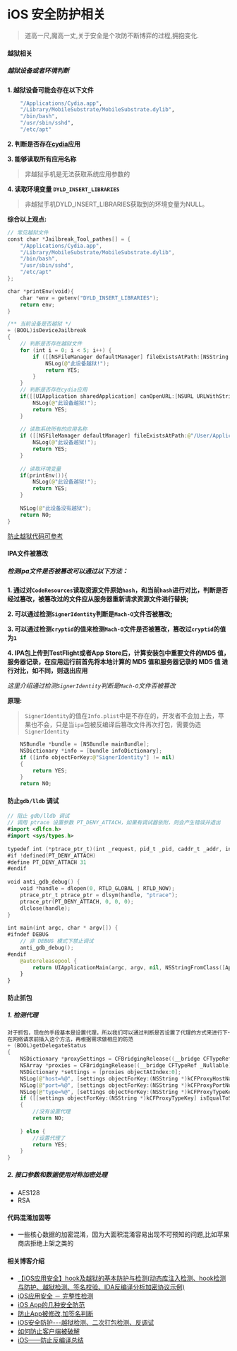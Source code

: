 # iOS 安全防护相关
> 道高一尺,魔高一丈,关于安全是个攻防不断博弈的过程,拥抱变化.

#### 越狱相关
##### 越狱设备或者环境判断
**1. 越狱设备可能会存在以下文件**
```bash
    "/Applications/Cydia.app",
    "/Library/MobileSubstrate/MobileSubstrate.dylib",
    "/bin/bash",
    "/usr/sbin/sshd",
    "/etc/apt"
```
**2. 判断是否存在[cydia](https://cydia-app.com/)应用**

**3. 能够读取所有应用名称**
> 非越狱手机是无法获取系统应用参数的

**4. 读取环境变量 `DYLD_INSERT_LIBRARIES`**
> 非越狱手机DYLD_INSERT_LIBRARIES获取到的环境变量为NULL。

**综合以上观点:**
```swift
// 常见越狱文件
const char *Jailbreak_Tool_pathes[] = {
    "/Applications/Cydia.app",
    "/Library/MobileSubstrate/MobileSubstrate.dylib",
    "/bin/bash",
    "/usr/sbin/sshd",
    "/etc/apt"
};

char *printEnv(void){
    char *env = getenv("DYLD_INSERT_LIBRARIES");
    return env;
}

/** 当前设备是否越狱 */
+ (BOOL)isDeviceJailbreak
{
    // 判断是否存在越狱文件
    for (int i = 0; i < 5; i++) {
        if ([[NSFileManager defaultManager] fileExistsAtPath:[NSString stringWithUTF8String:Jailbreak_Tool_pathes[i]]]) {
            NSLog(@"此设备越狱!");
            return YES;
        }
    }
    // 判断是否存在cydia应用
    if([[UIApplication sharedApplication] canOpenURL:[NSURL URLWithString:@"cydia://package/com.example.package"]]){
        NSLog(@"此设备越狱!");
        return YES;
    }
    
    // 读取系统所有的应用名称
    if ([[NSFileManager defaultManager] fileExistsAtPath:@"/User/Applications/"]){
        NSLog(@"此设备越狱!");
        return YES;
    }
    
    // 读取环境变量
    if(printEnv()){
        NSLog(@"此设备越狱!");
        return YES;
    }
    
    NSLog(@"此设备没有越狱");
    return NO;
}
```
[防止越狱代码可参考](https://github.com/thii/DTTJailbreakDetection/blob/master/Sources/DTTJailbreakDetection/DTTJailbreakDetection.m)

#### IPA文件被篡改
##### 检测ipa文件是否被篡改可以通过以下方法：
 **1. 通过对`CodeResources`读取资源文件原始`hash`，和当前`hash`进行对比，判断是否经过篡改，被篡改过的文件应从服务器重新请求资源文件进行替换;**

**2. 可以通过检测`SignerIdentity`判断是`Mach-O`文件否被篡改;**

**3. 可以通过检测`cryptid`的值来检测`Mach-O`文件是否被篡改，篡改过`cryptid`的值为`1`**

**4. IPA包上传到TestFlight或者App Store后，计算安装包中重要文件的MD5 值，服务器记录，在应用运行前首先将本地计算的 MD5 值和服务器记录的 MD5 值 进行对比，如不同，则退出应用**

*这里介绍通过检测`SignerIdentity`判断是`Mach-O`文件否被篡改*

**原理:**

> `SignerIdentity`的值在`Info.plist`中是不存在的，开发者不会加上去，苹果也不会，只是当`ipa`包被反编译后篡改文件再次打包，需要伪造`SignerIdentity`

```swift
    NSBundle *bundle = [NSBundle mainBundle];
    NSDictionary *info = [bundle infoDictionary];
    if ([info objectForKey:@"SignerIdentity"] != nil)
    {
        return YES;
    }
    return NO;
```

#### 防止`gdb/lldb` 调试
```swift
// 阻止 gdb/lldb 调试
// 调用 ptrace 设置参数 PT_DENY_ATTACH，如果有调试器依附，则会产生错误并退出
#import <dlfcn.h>
#import <sys/types.h>
 
typedef int (*ptrace_ptr_t)(int _request, pid_t _pid, caddr_t _addr, int _data);
#if !defined(PT_DENY_ATTACH)
#define PT_DENY_ATTACH 31
#endif
 
void anti_gdb_debug() {
    void *handle = dlopen(0, RTLD_GLOBAL | RTLD_NOW);
    ptrace_ptr_t ptrace_ptr = dlsym(handle, "ptrace");
    ptrace_ptr(PT_DENY_ATTACH, 0, 0, 0);
    dlclose(handle);
}
 
int main(int argc, char * argv[]) {
#ifndef DEBUG
    // 非 DEBUG 模式下禁止调试
    anti_gdb_debug();
#endif
    @autoreleasepool {
        return UIApplicationMain(argc, argv, nil, NSStringFromClass([AppDelegate class]));
    }
}
```
#### 防止抓包
##### 1. 检测代理
```swift
对于抓包，现在的手段基本是设置代理，所以我们可以通过判断是否设置了代理的方式来进行下一步的防范。
在网络请求前插入这个方法，再根据需求做相应的防范
+ (BOOL)getDelegateStatus
{
    NSDictionary *proxySettings = CFBridgingRelease((__bridge CFTypeRef _Nullable)((__bridge NSDictionary *)CFNetworkCopySystemProxySettings()));
    NSArray *proxies = CFBridgingRelease((__bridge CFTypeRef _Nullable)((__bridge NSArray *)CFNetworkCopyProxiesForURL((__bridge CFURLRef)[NSURL URLWithString:@"http://www.google.com"], (__bridge CFDictionaryRef)proxySettings)));
    NSDictionary *settings = [proxies objectAtIndex:0];
    NSLog(@"host=%@", [settings objectForKey:(NSString *)kCFProxyHostNameKey]);
    NSLog(@"port=%@", [settings objectForKey:(NSString *)kCFProxyPortNumberKey]);
    NSLog(@"type=%@", [settings objectForKey:(NSString *)kCFProxyTypeKey]);
    if ([[settings objectForKey:(NSString *)kCFProxyTypeKey] isEqualToString:@"kCFProxyTypeNone"])
    {
        //没有设置代理
        return NO;
        
    } else {
        //设置代理了
        return YES;
    }
}
``` 
##### 2. 接口参数和数据使用对称加密处理
* AES128 
* RSA
  
#### 代码混淆加固等
* 一些核心数据的加密混淆，因为大面积混淆容易出现不可预知的问题,比如苹果商店拒绝上架之类的

#### 相关博客介绍
* [【iOS应用安全】hook及越狱的基本防护与检测(动态库注入检测、hook检测与防护、越狱检测、签名校验、IDA反编译分析加密协议示例)](https://github.com/SmileZXLee/ZXHookDetection)
* [iOS应用安全 － 完整性检测](https://www.jianshu.com/p/f043b72db736)
* [iOS App的几种安全防范](https://www.cnblogs.com/tangyuanby2/p/11384481.html)
* [防止App被修改,加签名判断](https://makezl.github.io/2016/06/21/CodeSign/)
* [iOS安全防护---越狱检测、二次打包检测、反调试](https://blog.csdn.net/u013602835/article/details/86545106)
* [如何防止客户端被破解](https://tanqisen.github.io/blog/2014/06/06/how-to-prevent-app-crack/)
* [iOS——防止反编译总结](https://icocos.github.io/2017/10/26/iOS%E2%80%94%E2%80%94%E9%98%B2%E6%AD%A2%E5%8F%8D%E7%BC%96%E8%AF%91%E6%80%BB%E7%BB%93/)



